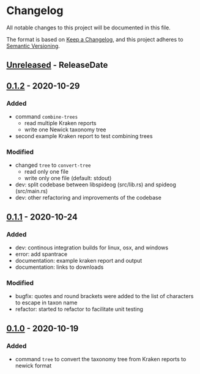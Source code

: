 # Changelog
All notable changes to this project will be documented in this file.

The format is based on [Keep a Changelog](https://keepachangelog.com/en/1.0.0/),
and this project adheres to [Semantic Versioning](https://semver.org/spec/v2.0.0.html).

<!-- next-header -->

## [Unreleased] - ReleaseDate

## [0.1.2] - 2020-10-29

### Added

- command `combine-trees` 
  - read multiple Kraken reports
  - write one Newick taxonomy tree
- second example Kraken report to test combining trees

### Modified

- changed `tree` to `convert-tree`
  - read only one file
  - write only one file (default: stdout)
- dev: split codebase between libspideog (src/lib.rs) and spideog (src/main.rs)
- dev: other refactoring and improvements of the codebase

## [0.1.1] - 2020-10-24

### Added 

- dev: continous integration builds for linux, osx, and windows
- error: add spantrace
- documentation: example kraken report and output
- documentation: links to downloads

### Modified

- bugfix: quotes and round brackets were added to the list of characters to escape in taxon name
- refactor: started to refactor to facilitate unit testing

## [0.1.0] - 2020-10-19

### Added

- command `tree` to convert the taxonomy tree from Kraken reports to newick format


<!-- next-url -->
[Unreleased]: https://github.com/jeanmanguy/spideog/compare/v0.1.2...HEAD
[0.1.2]: https://github.com/jeanmanguy/spideog/compare/v0.1.1...v0.1.2
[0.1.1]: https://github.com/jeanmanguy/spideog/compare/v0.1.0...v0.1.1
[0.1.0]: https://github.com/jeanmanguy/spideog/releases/tag/v0.1.0
